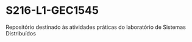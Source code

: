 # S216-L1-GEC1545
Repositório destinado às atividades práticas do laboratório de Sistemas Distribuídos
